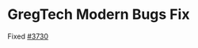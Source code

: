 # GregTech Modern Bugs Fix
Fixed [#3730](https://github.com/GregTechCEu/GregTech-Modern/issues/3730)